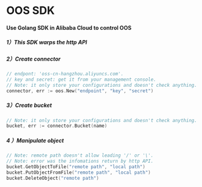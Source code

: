# OOS SDK

#### Use Golang SDK in Alibaba Cloud to control OOS

##### 1）This SDK warps the http API

##### 2）Create connector

```go
// endpont: 'oss-cn-hangzhou.aliyuncs.com'.
// key and secret: get it from your management console.
// Note: it only store your configurations and doesn't check anything.
connector, err := oos.New("endpoint", "key", "secret")
```

##### 3）Create bucket

```go
// Note: it only store your configurations and doesn't check anything.
bucket, err := connector.Bucket(name)
```

##### 4 ）Manipulate object

```go
// Note: remote path doesn't allow leading '/' or '\'.
// Note: error was the infomations return by http API.
bucket.GetObjectToFile("remote path", "local path")
bucket.PutObjectFromFile("remote path", "local path")
bucket.DeleteObject("remote path")
```
